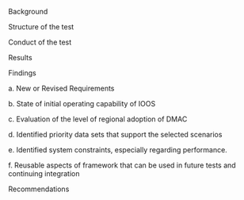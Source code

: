 Background

Structure of the test

Conduct of the test

Results

Findings

a. New or Revised Requirements

b. State of initial operating capability of IOOS

c. Evaluation of  the level of regional adoption of DMAC

d. Identified priority data sets that support the selected scenarios

e. Identified system constraints, especially regarding performance.

f. Reusable aspects of framework that can be used in future tests and continuing integration

Recommendations
